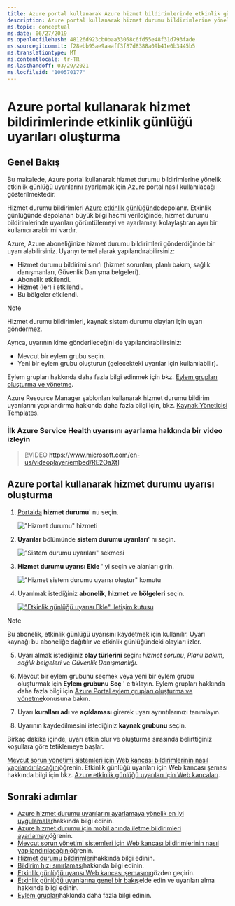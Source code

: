 ```yaml
---
title: Azure portal kullanarak Azure hizmet bildirimlerinde etkinlik günlüğü uyarıları alma
description: Azure portal kullanarak hizmet durumu bildirimlerine yönelik etkinlik günlüğü uyarılarını ayarlamak için Azure portal nasıl kullanacağınızı öğrenin.
ms.topic: conceptual
ms.date: 06/27/2019
ms.openlocfilehash: 48126d923cb0baa33058c6fd55e48f31d793fade
ms.sourcegitcommit: f28ebb95ae9aaaff3f87d8388a09b41e0b3445b5
ms.translationtype: MT
ms.contentlocale: tr-TR
ms.lasthandoff: 03/29/2021
ms.locfileid: "100570177"
---
```

# <a name="create-activity-log-alerts-on-service-notifications-using-the-azure-portal"></a>Azure portal kullanarak hizmet bildirimlerinde etkinlik günlüğü uyarıları oluşturma
## <a name="overview"></a>Genel Bakış

Bu makalede, Azure portal kullanarak hizmet durumu bildirimlerine yönelik etkinlik günlüğü uyarılarını ayarlamak için Azure portal nasıl kullanılacağı gösterilmektedir.  

Hizmet durumu bildirimleri [Azure etkinlik günlüğünde](../azure-monitor/essentials/platform-logs-overview.md)depolanır. Etkinlik günlüğünde depolanan büyük bilgi hacmi verildiğinde, hizmet durumu bildirimlerinde uyarıları görüntülemeyi ve ayarlamayı kolaylaştıran ayrı bir kullanıcı arabirimi vardır. 

Azure, Azure aboneliğinize hizmet durumu bildirimleri gönderdiğinde bir uyarı alabilirsiniz. Uyarıyı temel alarak yapılandırabilirsiniz:

- Hizmet durumu bildirimi sınıfı (hizmet sorunları, planlı bakım, sağlık danışmanları, Güvenlik Danışma belgeleri).
- Abonelik etkilendi.
- Hizmet (ler) i etkilendi.
- Bu bölgeler etkilendi.

> [!NOTE]
> Hizmet durumu bildirimleri, kaynak sistem durumu olayları için uyarı göndermez.

Ayrıca, uyarının kime gönderileceğini de yapılandırabilirsiniz:

- Mevcut bir eylem grubu seçin.
- Yeni bir eylem grubu oluşturun (gelecekteki uyarılar için kullanılabilir).

Eylem grupları hakkında daha fazla bilgi edinmek için bkz. [Eylem grupları oluşturma ve yönetme](../azure-monitor/alerts/action-groups.md).

Azure Resource Manager şablonları kullanarak hizmet durumu bildirim uyarılarını yapılandırma hakkında daha fazla bilgi için, bkz. [Kaynak Yöneticisi Templates](../azure-monitor/alerts/alerts-activity-log.md).

### <a name="watch-a-video-on-setting-up-your-first-azure-service-health-alert"></a>İlk Azure Service Health uyarısını ayarlama hakkında bir video izleyin

>[!VIDEO https://www.microsoft.com/en-us/videoplayer/embed/RE2OaXt]

## <a name="create-service-health-alert-using-azure-portal"></a>Azure portal kullanarak hizmet durumu uyarısı oluşturma
1. [Portalda](https://portal.azure.com) **hizmet durumu**' nu seçin.

    !["Hizmet durumu" hizmeti](media/alerts-activity-log-service-notifications/home-servicehealth.png)

1. **Uyarılar** bölümünde **sistem durumu uyarıları**' nı seçin.

    !["Sistem durumu uyarıları" sekmesi](media/alerts-activity-log-service-notifications/alerts-blades-sh.png)

1. **Hizmet durumu uyarısı Ekle** ' yi seçin ve alanları girin.

    !["Hizmet sistem durumu uyarısı oluştur" komutu](media/alerts-activity-log-service-notifications/service-health-alert.png)

1. Uyarılmak istediğiniz **abonelik**, **hizmet** ve **bölgeleri** seçin.

    [!["Etkinlik günlüğü uyarısı Ekle" iletişim kutusu](./media/alerts-activity-log-service-notifications/activity-log-alert-new-ux.png)](./media/alerts-activity-log-service-notifications/activity-log-alert-new-ux.png#lightbox)

> [!NOTE]
>Bu abonelik, etkinlik günlüğü uyarısını kaydetmek için kullanılır. Uyarı kaynağı bu aboneliğe dağıtılır ve etkinlik günlüğündeki olayları izler.

5. Uyarı almak istediğiniz **olay türlerini** seçin: *hizmet sorunu*, *Planlı bakım*, *sağlık belgeleri* ve *Güvenlik Danışmanlığı*.

6. Mevcut bir eylem grubunu seçmek veya yeni bir eylem grubu oluşturmak için **Eylem grubunu Seç** ' e tıklayın. Eylem grupları hakkında daha fazla bilgi için [Azure Portal eylem grupları oluşturma ve yönetme](../azure-monitor/alerts/action-groups.md)konusuna bakın.


7. Uyarı **kuralları adı** ve **açıklaması** girerek uyarı ayrıntılarınızı tanımlayın.

8. Uyarının kaydedilmesini istediğiniz **kaynak grubunu** seçin.



Birkaç dakika içinde, uyarı etkin olur ve oluşturma sırasında belirttiğiniz koşullara göre tetiklemeye başlar.

[Mevcut sorun yönetimi sistemleri için Web kancası bildirimlerinin nasıl yapılandırılacağını](service-health-alert-webhook-guide.md)öğrenin. Etkinlik günlüğü uyarıları için Web kancası şeması hakkında bilgi için bkz. [Azure etkinlik günlüğü uyarıları Için Web kancaları](../azure-monitor/alerts/activity-log-alerts-webhook.md).


## <a name="next-steps"></a>Sonraki adımlar
- [Azure hizmet durumu uyarılarını ayarlamaya yönelik en iyi uygulamalar](https://www.microsoft.com/en-us/videoplayer/embed/RE2OtUa)hakkında bilgi edinin.
- [Azure hizmet durumu için mobil anında iletme bildirimleri ayarlamayı](https://www.microsoft.com/en-us/videoplayer/embed/RE2OtUw)öğrenin.
- [Mevcut sorun yönetimi sistemleri için Web kancası bildirimlerinin nasıl yapılandırılacağını](service-health-alert-webhook-guide.md)öğrenin.
- [Hizmet durumu bildirimleri](service-notifications.md)hakkında bilgi edinin.
- [Bildirim hızı sınırlaması](../azure-monitor/alerts/alerts-rate-limiting.md)hakkında bilgi edinin.
- [Etkinlik günlüğü uyarısı Web kancası şemasını](../azure-monitor/alerts/activity-log-alerts-webhook.md)gözden geçirin.
- [Etkinlik günlüğü uyarılarına genel bir bakış](../azure-monitor/alerts/alerts-overview.md)elde edin ve uyarıları alma hakkında bilgi edinin.
- [Eylem grupları](../azure-monitor/alerts/action-groups.md)hakkında daha fazla bilgi edinin.
